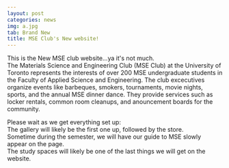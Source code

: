 ```yaml
---
layout: post
categories: news
img: a.jpg
tab: Brand New
title: MSE Club's New website!
---
```


This is the New MSE club website...ya it's not much.  
The Materials Science and Engineering Club (MSE Club) at the University of Toronto represents the interests of over 200 MSE undergraduate students in the Faculty of Applied Science and Engineering. The club excecutives organize events like barbeques, smokers, tournaments, movie nights, sports, and the annual MSE dinner dance. They provide services such as locker rentals, common room cleanups, and anouncement boards for the community.

<!-- more -->

Please wait as we get everything set up:  
The gallery will likely be the first one up, followed by the store.  
Sometime during the semester, we will have our guide to MSE slowly appear on the page.  
The study spaces will likely be one of the last things we will get on the website.
